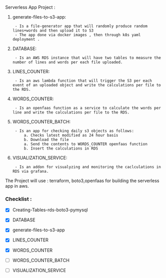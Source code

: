 Serverless App Project :

1. generate-files-to-s3-app:
 
        - Is a file-generator app that will randomly produce random lines+words and then upload it to S3
        - The app done via docker images , then through k8s yaml deployment .

2. DATABASE: 
        
        - Is an AWS RDS instance that will have two tables to measure the number of lines and words per each file uploaded.

3. LINES_COUNTER:
 
        - Is an aws lambda function that will trigger the S3 per each event of an uploaded object and write the calculations per file to the RDS.

4. WORDS_COUNTER: 
    
        - Is an openfaas function as a service to calculate the words per line and write the calculations per file to the RDS.

5. WORDS_COUNTER_BATCH:
    
        - Is an app for checking daily s3 objects as follows:
            a. Checks latest modified as 24 hour basis
            b. Download the file
            a. Send the contents to WORDS_COUNTER openfaas function
            b. Insert the calculations in RDS

5. VISUALIZATION_SERVICE:
 
        - Is an addon for visualyzing and monitoring the caclculations in RDS via grafana.

The Project will use : terraform, boto3,openfaas for building the serverless app in aws.

### Checklist :

   - [x] Creating-Tables-rds-boto3-pymysql
   - [x] DATABASE
   - [x] generate-files-to-s3-app
   - [x] LINES_COUNTER
   - [x] WORDS_COUNTER
   - [ ] WORDS_COUNTER_BATCH
   - [ ] VISUALIZATION_SERVICE
   
                   




